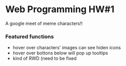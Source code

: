# Web Programming HW#1
A google meet of meme characters!!

### Featured functions
- hover over characters' images can see hiden icons
- hover over bottons below will pop up tooltips
- kind of RWD (need to be fixed